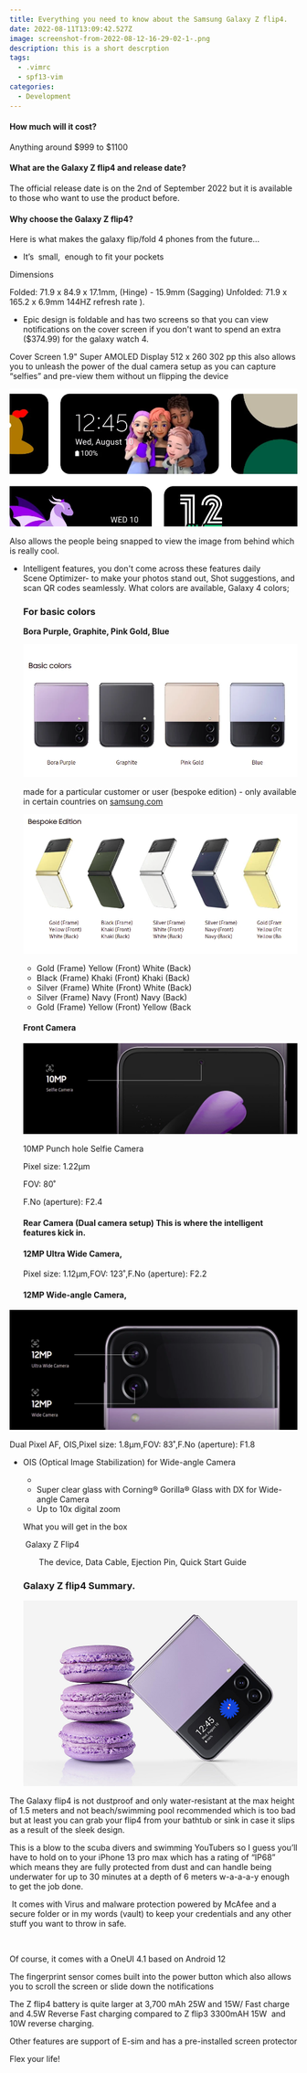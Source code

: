 ```yaml
---
title: Everything you need to know about the Samsung Galaxy Z flip4.
date: 2022-08-11T13:09:42.527Z
image: screenshot-from-2022-08-12-16-29-02-1-.png
description: this is a short descrption
tags:
  - .vimrc
  - spf13-vim
categories:
  - Development
---
```

#### How much will it cost?

Anything around $999 to $1100

#### What are the Galaxy Z flip4 and release date?

The official release date is on the 2nd of September 2022 but it is available to those who want to use the product before.

#### Why choose the Galaxy Z flip4?

Here is what makes the galaxy flip/fold 4 phones from the future…

* It’s  small,  enough to fit your pockets 

Dimensions

Folded: 71.9 x 84.9 x 17.1mm, (Hinge) - 15.9mm (Sagging) Unfolded: 71.9 x 165.2 x 6.9mm 144HZ refresh rate ).

* Epic design is foldable and has two screens so that you can view notifications on the cover screen if you don't want to spend an extra ($374.99) for the galaxy watch 4. 

Cover Screen 1.9" Super AMOLED Display 512 x 260 302 pp this also allows you to unleash the power of the dual camera setup as you can capture “selfies” and pre-view them without un flipping the device

![Everything you need to know about the Samsung Galaxy Z flip4.](screenshot-from-2022-08-12-17-38-47.webp "photo by samsung.com")

Also allows the people being snapped to view the image from behind which is really cool.

* Intelligent features, you don't come across these features daily      Scene Optimizer- to make your photos stand out, Shot suggestions, and scan QR codes seamlessly.                                What colors are available, Galaxy 4 colors;

  ### For basic colors

  **Bora Purple, Graphite, Pink Gold, Blue**

  ![Everything you need to know about the Samsung Galaxy Z flip4](screenshot-from-2022-08-12-16-58-28.webp "basic flip4 colors image courtesy of samsung.com")

  made for a particular customer or user (bespoke edition) - only available in certain countries on [samsung.com](http://samsung.com)

  ![Everything you need to know about the Samsung Galaxy Z flip4](screenshot-from-2022-08-12-16-58-34.webp "bespoke colors image coutesy of samsung.com")

  * Gold (Frame) Yellow (Front) White (Back)
  * Black (Frame) Khaki (Front) Khaki (Back)
  * Silver (Frame) White (Front) White (Back)
  * Silver (Frame) Navy (Front) Navy (Back)
  * Gold (Frame) Yellow (Front) Yellow (Back

  #### Front Camera

  ![Everything you need to know about the Samsung Galaxy Z flip4.](screenshot-from-2022-08-12-17-38-17.webp "photo by samsung.com")

  10MP Punch hole Selfie Camera

  Pixel size: 1.22μm

  FOV: 80˚

  F.No (aperture): F2.4

  #### Rear Camera (Dual camera setup) This is where the intelligent features kick in.

  #### 12MP Ultra Wide Camera, 

  Pixel size: 1.12μm,FOV: 123˚,F.No (aperture): F2.2

  #### 12MP Wide-angle Camera,

![Everything you need to know about the Samsung Galaxy Z flip4.](screenshot-from-2022-08-12-17-38-12.webp "photo by samsung.com")

Dual Pixel AF, OIS,Pixel size: 1.8μm,FOV: 83˚,F.No (aperture): F1.8

* OIS (Optical Image Stabilization) for Wide-angle Camera

  *
  * Super clear glass with Corning® Gorilla® Glass with DX for Wide-angle Camera
  * Up to 10x digital zoom

  What you will get in the box

   Galaxy Z Flip4

         The device, Data Cable, Ejection Pin, Quick Start Guide

  ### Galaxy Z flip4 Summary.

  ![Everything you need to know about the Samsung Galaxy Z flip4](galaxy-z-flip4_highlights_compact_img.jpg "image courtesy to samsun.com")

The Galaxy flip4 is not dustproof and only water-resistant at the max height of 1.5 meters and not beach/swimming pool recommended which is too bad but at least you can grab your flip4 from your bathtub or sink in case it slips as a result of the sleek design.

This is a blow to the scuba divers and swimming YouTubers so I guess you’ll have to hold on to your iPhone 13 pro max which has a rating of “IP68” which means they are fully protected from dust and can handle being underwater for up to 30 minutes at a depth of 6 meters w-a-a-a-y enough to get the job done.

 It comes with Virus and malware protection powered by McAfee and a secure folder or in my words (vault) to keep your credentials and any other stuff you want to throw in safe.

![]()

Of course, it comes with a OneUI 4.1 based on Android 12

The fingerprint sensor comes built into the power button which also allows you to scroll the screen or slide down the notifications

The Z flip4 battery is quite larger at 3,700 mAh 25W and 15W/ Fast charge and 4.5W Reverse Fast charging compared to Z flip3 3300mAH 15W  and 10W reverse charging.

Other features are support of E-sim and has a pre-installed screen protector

Flex your life!